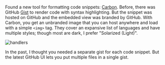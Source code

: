 Found a new tool for formatting code snippets:
[Carbon](https://carbon.now.sh/).  Before, there was GitHub
[Gist](https://gist.github.com/) to render code with syntax highlighting.  But
the snippet was hosted on GitHub and the embedded view was branded by GitHub.
With Carbon, you get an unbranded image that you can host anywhere and load
with a simple `<img>` tag.  They cover an expansive list of languages and
have multiple styles; though most are dark, I prefer "Solarized (Light)".

![handlers](handlers.png)

In the past, I thought you needed a separate gist for each code snippet.  But
the latest GitHub UI lets you put multiple files in a single gist.

